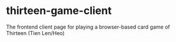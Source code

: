 # thirteen-game-client
The frontend client page for playing a browser-based card game of Thirteen (Tien Len/Heo)

